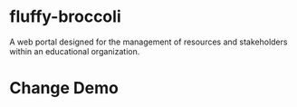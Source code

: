 # fluffy-broccoli
A web portal designed for the management of resources and stakeholders within an educational organization.

# Change Demo
